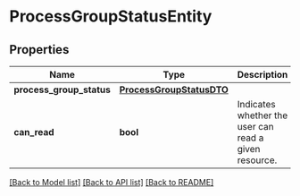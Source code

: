 # ProcessGroupStatusEntity

## Properties
Name | Type | Description | Notes
------------ | ------------- | ------------- | -------------
**process_group_status** | [**ProcessGroupStatusDTO**](ProcessGroupStatusDTO.md) |  | [optional] 
**can_read** | **bool** | Indicates whether the user can read a given resource. | [optional] 

[[Back to Model list]](../README.md#documentation-for-models) [[Back to API list]](../README.md#documentation-for-api-endpoints) [[Back to README]](../README.md)


